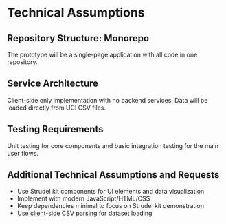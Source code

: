 # Technical Assumptions

## Repository Structure: Monorepo

The prototype will be a single-page application with all code in one repository.

## Service Architecture

Client-side only implementation with no backend services. Data will be loaded directly from UCI CSV files.

## Testing Requirements

Unit testing for core components and basic integration testing for the main user flows.

## Additional Technical Assumptions and Requests

- Use Strudel kit components for UI elements and data visualization
- Implement with modern JavaScript/HTML/CSS
- Keep dependencies minimal to focus on Strudel kit demonstration
- Use client-side CSV parsing for dataset loading
